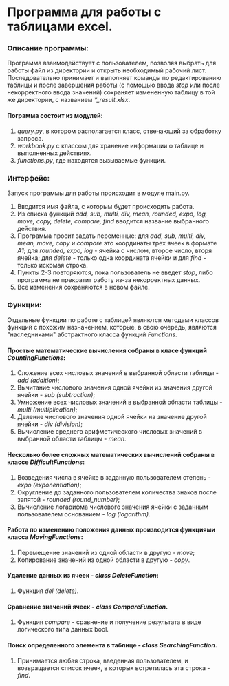 # Программа для работы с таблицами excel.

### Описание программы: 
Программа взаимодействует с пользователем, позволяя выбрать для работы файл из директории и открыть необходимый рабочий лист. Последовательно принимает и выполняет команды по редактированию таблицы и после завершения работы (с помощью ввода *stop* или после некорректного ввода значений) сохраняет измененную таблицу в той же директории, с названием *\*_result.xlsx*.
#### Пограмма состоит из модулей:
1. *query.py*, в котором располагается класс, отвечающий за обработку запроса.
2. *workbook.py* с классом для хранение информации о таблице и выполненных действиях.
3. *functions.py*, где находятся вызываемые функции.
### Интерфейс:
Запуск программы для работы происходит в модуле main.py.
1. Вводится имя файла, с которым будет происходить работа.
2. Из списка функций *add, sub, multi, div, mean, rounded, expo, log, move, copy, delete, compare, find* вводится название выбранного действия.
3. Программа просит задать переменные: для *add, sub, multi, div, mean, move, copy и compare* это координаты трех ячеек в формате _A1_; для *rounded, expo, log* - ячейка с числом, второе число, вторя ячейка; для *delete* - только одна координата ячейки и для *find* - только искомая строка.
4. Пункты 2-3 повторяются, пока пользователь не введет *stop*, либо программа не прекратит работу из-за некорректных данных.
5. Все изменения сохраняются в новом файле.
### Функции:
Отдельные функции по работе с таблицей являются методами классов функций с похожим назначением, которые, в свою очередь, являются "наследниками" абстрактного класса функций *Functions*. 
#### Простые математические вычисления собраны в класе функций *CountingFunctions*:
1. Сложение всех числовых значений в выбранной области таблицы - *add (addition)*;
2. Вычитание числового значения одной ячейки из значения другой ячейки - *sub (subtraction)*;
3. Умножение всех числовых значений в выбранной области таблицы - *multi (multiplication)*;
4. Деление числового значения одной ячейки на значение другой ячейки - *div (division)*;
5. Вычисление среднего арифметического числовых значений в выбранной области таблицы - *mean*.

#### Несколько более сложных математических вычислений собраны в классе *DifficultFunctions*:
1. Возведения числа в ячейке в заданную пользователем степень - *expo (exponentiation)*;
2. Округление до заданного пользователем количества знаков после запятой - *rounded (round_number)*;
3. Вычисление логарифма числового значения ячейки с заданным пользователем основанием - *log (logarithm)*.

#### Работа по изменению положения данных производится функциями класса *MovingFunctions*:
1.  Перемещение значений из одной области в другую - *move*;
2.  Копирование значений из одной области в другую - *copy*.
#### Удаление данных из ячеек - *class DeleteFunction*:
1. Функция *del (delete)*.
#### Сравнение значений ячеек - *class CompareFunction*.
1. Функция *compare* - сравнение и получение результата в виде логического типа данных bool.
#### Поиск определенного элемента в таблице - *class SearchingFunction*.
1. Принимается любая строка, введенная пользователем, и возвращается список ячеек, в которых встретилась эта строка - *find*.


